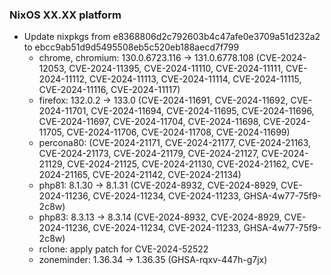 
### NixOS XX.XX platform

- Update nixpkgs from e8368806d2c792603b4c47afe0e3709a51d232a2 to ebcc9ab51d9d5495508eb5c520eb188aecd7f799
    - chrome, chromium: 130.0.6723.116 -> 131.0.6778.108 (CVE-2024-12053, CVE-2024-11395, CVE-2024-11110, CVE-2024-11111, CVE-2024-11112, CVE-2024-11113, CVE-2024-11114, CVE-2024-11115, CVE-2024-11116, CVE-2024-11117)
    - firefox: 132.0.2 -> 133.0 (CVE-2024-11691, CVE-2024-11692, CVE-2024-11701, CVE-2024-11694, CVE-2024-11695, CVE-2024-11696, CVE-2024-11697, CVE-2024-11704, CVE-2024-11698, CVE-2024-11705, CVE-2024-11706, CVE-2024-11708, CVE-2024-11699)
    - percona80: (CVE-2024-21171, CVE-2024-21177, CVE-2024-21163, CVE-2024-21173, CVE-2024-21179, CVE-2024-21127, CVE-2024-21129, CVE-2024-21125, CVE-2024-21130, CVE-2024-21162, CVE-2024-21165, CVE-2024-21142, CVE-2024-21134)
    - php81: 8.1.30 -> 8.1.31 (CVE-2024-8932, CVE-2024-8929, CVE-2024-11236, CVE-2024-11234, CVE-2024-11233, GHSA-4w77-75f9-2c8w)
    - php83: 8.3.13 -> 8.3.14 (CVE-2024-8932, CVE-2024-8929, CVE-2024-11236, CVE-2024-11234, CVE-2024-11233, GHSA-4w77-75f9-2c8w)
    - rclone: apply patch for CVE-2024-52522
    - zoneminder: 1.36.34 -> 1.36.35 (GHSA-rqxv-447h-g7jx)
